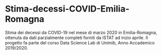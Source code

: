 # Stima-decessi-COVID-Emilia-Romagna
Stima dei decessi da COVID-19 nel mese di marzo 2020 in Emilia-Romagna, ottenuta da dati parzialmente completi forniti da ISTAT ad inzio aprile.
Il progetto fa parte del corso Data Science Lab di Unimib, Anno Accademico 2019/2020.
